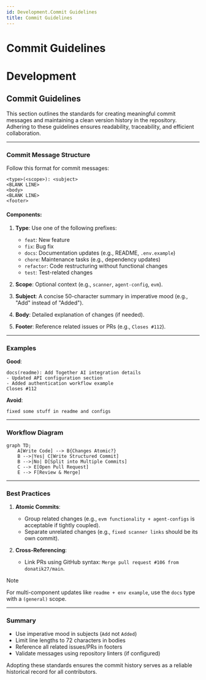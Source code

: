 ```yaml
---
id: Development.Commit Guidelines
title: Commit Guidelines
---
```

# Commit Guidelines
# Development

## Commit Guidelines

This section outlines the standards for creating meaningful commit messages and maintaining a clean version history in the repository. Adhering to these guidelines ensures readability, traceability, and efficient collaboration.

---

### Commit Message Structure
Follow this format for commit messages:

```plaintext
<type>(<scope>): <subject>
<BLANK LINE>
<body>
<BLANK LINE>
<footer>
```

#### Components:
1. **Type**: Use one of the following prefixes:
   - `feat`: New feature
   - `fix`: Bug fix
   - `docs`: Documentation updates (e.g., README, `.env.example`)
   - `chore`: Maintenance tasks (e.g., dependency updates)
   - `refactor`: Code restructuring without functional changes
   - `test`: Test-related changes

2. **Scope**: Optional context (e.g., `scanner`, `agent-config`, `evm`).

3. **Subject**: A concise 50-character summary in imperative mood (e.g., "Add" instead of "Added").

4. **Body**: Detailed explanation of changes (if needed).

5. **Footer**: Reference related issues or PRs (e.g., `Closes #112`).

---

### Examples
**Good**:
```plaintext
docs(readme): Add Together AI integration details
- Updated API configuration section
- Added authentication workflow example
Closes #112
```

**Avoid**:
```plaintext
fixed some stuff in readme and configs
```

---

### Workflow Diagram
```mermaid
graph TD;
    A[Write Code] --> B{Changes Atomic?}
    B -->|Yes| C[Write Structured Commit]
    B -->|No| D[Split into Multiple Commits]
    C --> E[Open Pull Request]
    E --> F[Review & Merge]
```

---

### Best Practices
1. **Atomic Commits**: 
   - Group related changes (e.g., `evm functionality + agent-configs` is acceptable if tightly coupled).
   - Separate unrelated changes (e.g., `fixed scanner links` should be its own commit).

2. **Cross-Referencing**:
   - Link PRs using GitHub syntax: `Merge pull request #106 from donatik27/main`.

> [!NOTE]
> For multi-component updates like `readme + env example`, use the `docs` type with a `(general)` scope.

---

### Summary
- Use imperative mood in subjects (`Add` not `Added`)
- Limit line lengths to 72 characters in bodies
- Reference all related issues/PRs in footers
- Validate messages using repository linters (if configured)

Adopting these standards ensures the commit history serves as a reliable historical record for all contributors.
